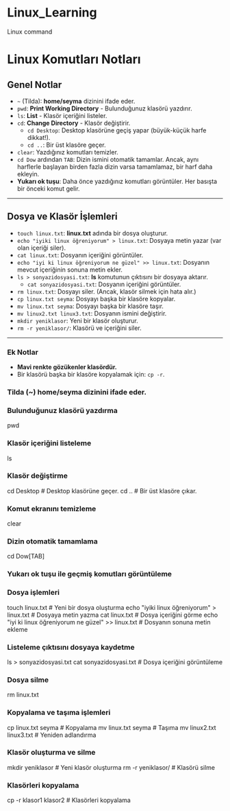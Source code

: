 # Linux_Learning
Linux command

# Linux Komutları Notları

## Genel Notlar
- `~` (Tilda): **home/seyma** dizinini ifade eder.
- `pwd`: **Print Working Directory** - Bulunduğunuz klasörü yazdırır.
- `ls`: **List** - Klasör içeriğini listeler.
- `cd`: **Change Directory** - Klasör değiştirir.
  - `cd Desktop`: Desktop klasörüne geçiş yapar (büyük-küçük harfe dikkat!).
  - `cd ..`: Bir üst klasöre geçer.
- `clear`: Yazdığınız komutları temizler.
- `cd Dow` ardından `TAB`: Dizin ismini otomatik tamamlar. Ancak, aynı harflerle başlayan birden fazla dizin varsa tamamlamaz, bir harf daha ekleyin.
- **Yukarı ok tuşu**: Daha önce yazdığınız komutları görüntüler. Her basışta bir önceki komut gelir.

---

## Dosya ve Klasör İşlemleri
- `touch linux.txt`: **linux.txt** adında bir dosya oluşturur.
- `echo "iyiki linux öğreniyorum" > linux.txt`: Dosyaya metin yazar (var olan içeriği siler).
- `cat linux.txt`: Dosyanın içeriğini görüntüler.
- `echo "iyi ki linux öğreniyorum ne güzel" >> linux.txt`: Dosyanın mevcut içeriğinin sonuna metin ekler.
- `ls > sonyazidosyasi.txt`: **ls** komutunun çıktısını bir dosyaya aktarır.
  - `cat sonyazidosyasi.txt`: Dosyanın içeriğini görüntüler.
- `rm linux.txt`: Dosyayı siler. (Ancak, klasör silmek için hata alır.)
- `cp linux.txt seyma`: Dosyayı başka bir klasöre kopyalar.
- `mv linux.txt seyma`: Dosyayı başka bir klasöre taşır.
- `mv linux2.txt linux3.txt`: Dosyanın ismini değiştirir.
- `mkdir yeniklasor`: Yeni bir klasör oluşturur.
- `rm -r yeniklasor/`: Klasörü ve içeriğini siler.

---

### Ek Notlar
- **Mavi renkte gözükenler klasördür.**
- Bir klasörü başka bir klasöre kopyalamak için: `cp -r`.




### Tilda (~) home/seyma dizinini ifade eder.
### Bulunduğunuz klasörü yazdırma
pwd

### Klasör içeriğini listeleme
ls

### Klasör değiştirme
cd Desktop      # Desktop klasörüne geçer.
cd ..           # Bir üst klasöre çıkar.

### Komut ekranını temizleme
clear

### Dizin otomatik tamamlama
cd Dow[TAB]

### Yukarı ok tuşu ile geçmiş komutları görüntüleme

### Dosya işlemleri
touch linux.txt                               # Yeni bir dosya oluşturma
echo "iyiki linux öğreniyorum" > linux.txt    # Dosyaya metin yazma
cat linux.txt                                 # Dosya içeriğini görme
echo "iyi ki linux öğreniyorum ne güzel" >> linux.txt  # Dosyanın sonuna metin ekleme

### Listeleme çıktısını dosyaya kaydetme
ls > sonyazidosyasi.txt
cat sonyazidosyasi.txt                        # Dosya içeriğini görüntüleme

### Dosya silme
rm linux.txt

### Kopyalama ve taşıma işlemleri
cp linux.txt seyma                            # Kopyalama
mv linux.txt seyma                            # Taşıma
mv linux2.txt linux3.txt                      # Yeniden adlandırma

### Klasör oluşturma ve silme
mkdir yeniklasor                              # Yeni klasör oluşturma
rm -r yeniklasor/                             # Klasörü silme

### Klasörleri kopyalama
cp -r klasor1 klasor2                         # Klasörleri kopyalama
